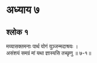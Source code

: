# अध्याय ७

## श्लोक १

मय्यासक्तमनाः पार्थ योगं युञ्जन्मदाश्रयः ।<br>असंशयं समग्रं मां यथा ज्ञास्यसि तच्छृणु ॥ ७-१॥<br><br>

